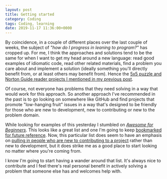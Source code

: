 ```yaml
---
layout: post
title: Getting started
category: Coding
tags: Coding, learning
date: 2019-11-17 11:36:00+0000
---
```


By coincidence, in a couple of different places over the last couple of
weeks, the subject of *"how do I progress in leaning to program?"* has
cropped up. For me, I think the approaches and solutions tend to be the same
for when I want to get my head around a new language: read good examples of
idiomatic code, read other related materials, find a problem you care about
and implement a solution (ideally something you'll directly benefit from, or
at least others may benefit from). Hence the [5x5 puzzle and Norton Guide
reader projects I mentioned in my previous
post](/2019/11/10/going-on-a-journey.html).

Of course, not everyone has problems that they need solving in a way that
would work for this approach. So another approach I've recommended in the
past is to go looking on somewhere like GitHub and find projects that
promote "low-hanging fruit" issues in a way that's designed to be friendly
for those who are new to development, new to contributing or new to the
problem domain.

While looking for examples of this yesterday I stumbled on [*Awesome for
Beginners*](https://github.com/MunGell/awesome-for-beginners). This looks
like a great list and one I'm going to keep [bookmarked for future
reference](https://pinboard.in/u:davep/). Now, this particular list does
seem to have an emphasis on [pulling in people who are new to contributing
to a project](https://github.com/MunGell/awesome-for-beginners/issues/215)
rather than new to development, but it does strike me as a good place to
start looking no matter where you're coming from.

I know I'm going to start having a wander around that list. It's always nice
to contribute and I feel there's real personal benefit in actively solving a
problem that someone else has and welcomes help with.

[//]: # (2019-11-17-getting-started.md ends here)
